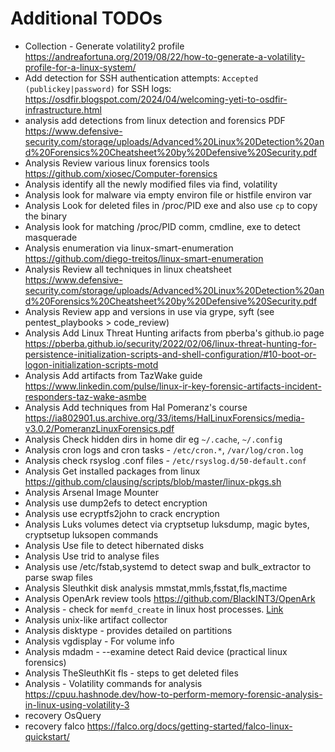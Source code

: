 # Additional TODOs
- Collection - Generate volatility2 profile https://andreafortuna.org/2019/08/22/how-to-generate-a-volatility-profile-for-a-linux-system/
- Add detection for SSH authentication attempts: `Accepted (publickey|password)` for SSH logs: https://osdfir.blogspot.com/2024/04/welcoming-yeti-to-osdfir-infrastructure.html
- analysis add detections from linux detection and forensics PDF  https://www.defensive-security.com/storage/uploads/Advanced%20Linux%20Detection%20and%20Forensics%20Cheatsheet%20by%20Defensive%20Security.pdf
- Analysis Review various linux forensics tools https://github.com/xiosec/Computer-forensics
- Analysis identify all the newly modified files via find, volatility
- Analysis look for malware via empty environ file or histfile environ var
- Analysis Look for deleted files in /proc/PID exe and also use `cp` to copy the binary
- Analysis look for matching /proc/PID comm, cmdline, exe to detect masquerade 
- Analysis enumeration via linux-smart-enumeration https://github.com/diego-treitos/linux-smart-enumeration
- Analysis Review all techniques in linux cheatsheet https://www.defensive-security.com/storage/uploads/Advanced%20Linux%20Detection%20and%20Forensics%20Cheatsheet%20by%20Defensive%20Security.pdf
- Analysis Review app and versions in use via grype, syft (see pentest_playbooks > code_review)
- Analysis Add Linux Threat Hunting arifacts from pberba's github.io page https://pberba.github.io/security/2022/02/06/linux-threat-hunting-for-persistence-initialization-scripts-and-shell-configuration/#10-boot-or-logon-initialization-scripts-motd
- Analysis Add artifacts from TazWake guide  https://www.linkedin.com/pulse/linux-ir-key-forensic-artifacts-incident-responders-taz-wake-asmbe
- Analysis Add techniques from Hal Pomeranz's course https://ia802901.us.archive.org/33/items/HalLinuxForensics/media-v3.0.2/PomeranzLinuxForensics.pdf
- Analysis Check hidden dirs in home dir eg `~/.cache`, `~/.config`
- Analysis cron logs and cron tasks - `/etc/cron.*`, `/var/log/cron.log`
- Analysis check rsyslog .conf files - `/etc/rsyslog.d/50-default.conf`
- Analysis Get installed packages from linux https://github.com/clausing/scripts/blob/master/linux-pkgs.sh
- Analysis Arsenal Image Mounter
- Analysis use dump2efs to detect encryption
- Analysis use ecryptfs2john to crack encryption
- Analysis Luks volumes detect via cryptsetup luksdump, magic bytes, cryptsetup luksopen commands
- Analysis Use file to detect hibernated disks
- Analysis Use trid to analyse files
- Analysis use /etc/fstab,systemd to detect swap and bulk_extractor to parse swap files
- Analysis Sleuthkit disk analysis mmstat,mmls,fsstat,fls,mactime
- Analysis OpenArk review tools https://github.com/BlackINT3/OpenArk
- Analysis - check for `memfd_create` in linux host processes. [Link](https://x.com/CraigHRowland/status/1629780744305295360?s=20)
- Analysis unix-like artifact collector
- Analysis disktype - provides detailed on partitions
- Analysis vgdisplay - For volume info
- Analysis mdadm - --examine detect Raid device (practical linux forensics)
- Analysis TheSleuthKit fls - steps to get deleted files
- Analysis - Volatility commands for analysis https://cpuu.hashnode.dev/how-to-perform-memory-forensic-analysis-in-linux-using-volatility-3
- recovery OsQuery 
- recovery falco https://falco.org/docs/getting-started/falco-linux-quickstart/
